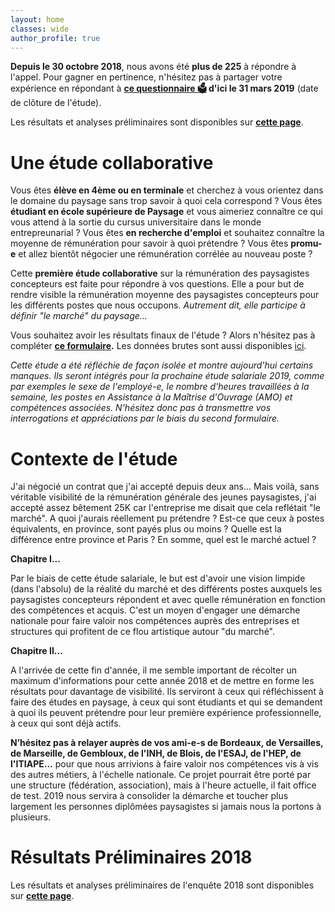 ```yaml
---
layout: home
classes: wide
author_profile: true
---
```


**Depuis le 30 octobre 2018**, nous avons été **plus de 225** à répondre à l'appel. Pour gagner en pertinence, n'hésitez pas à partager votre expérience en répondant à **[ce questionnaire 🗳️](https://framaforms.org/etude-salaire-2018-paysagiste-concepteur-1538819660) d'ici le 31 mars 2019** (date de clôture de l'étude).

Les résultats et analyses préliminaires sont disponibles sur **[cette page](https://pocman.github.io/etude-salariale-paysagiste-concepteur/etude-salariale-2018/)**.

# Une étude collaborative
Vous êtes **élève en 4ème ou en terminale** et cherchez à vous orientez dans le domaine du paysage sans trop savoir à quoi cela correspond ? Vous êtes **étudiant en école supérieure de Paysage** et vous aimeriez connaître ce qui vous attend à la sortie du cursus universitaire dans le monde entrepreunarial ? Vous êtes **en recherche d'emploi** et souhaitez connaître la moyenne de rémunération pour savoir à quoi prétendre ? Vous êtes **promu-e** et allez bientôt négocier une rémunération corrélée au nouveau poste ? 

Cette **première étude collaborative** sur la rémunération des paysagistes concepteurs est faite pour répondre à vos questions. Elle a pour but de rendre visible la rémunération moyenne des paysagistes concepteurs pour les différents postes que nous occupons. _Autrement dit, elle participe à définir "le marché" du paysage..._

Vous souhaitez avoir les résultats finaux de l'étude ? Alors n'hésitez pas à compléter **[ce formulaire](https://framaforms.org/etude-salaire-2018-paysagiste-concepteur-1538822319?fbclid=IwAR1G4hlpyGBrsupSPWVM9ElzkiO4M5gKo-Z_wx0vYQ4hgsozU_ZTxpKAiM4).** Les données brutes sont aussi disponibles [ici](https://github.com/pocman/etude-salariale-paysagiste-concepteur).

_Cette étude a été réfléchie de façon isolée et montre aujourd'hui certains manques. Ils seront intégrés pour la prochaine étude salariale 2019, comme par exemples le sexe de l'employé-e, le nombre d'heures travaillées à la semaine, les postes en Assistance à la Maîtrise d'Ouvrage (AMO) et compétences associées. N'hésitez donc pas à transmettre vos interrogations et appréciations par le biais du second formulaire._

# Contexte de l'étude
J'ai négocié un contrat que j'ai accepté depuis deux ans... Mais voilà, sans véritable visibilité de la rémunération générale des jeunes paysagistes, j'ai accepté assez bêtement 25K car l'entreprise me disait que cela reflétait "le marché".
A quoi j'aurais réellement pu prétendre ? Est-ce que ceux à postes équivalents, en province, sont payés plus ou moins ? Quelle est la différence entre province et Paris ? En somme, quel est le marché actuel ?

**Chapitre I...**

Par le biais de cette étude salariale, le but est d'avoir une vision limpide (dans l'absolu) de la réalité du marché et des différents postes auxquels les paysagistes concepteurs répondent et avec quelle rémunération en fonction des compétences et acquis. 
C'est un moyen d'engager une démarche nationale pour faire valoir nos compétences auprès des entreprises et structures qui profitent de ce flou artistique autour "du marché".

**Chapitre II...**

A l'arrivée de cette fin d'année, il me semble important de récolter un maximum d'informations pour cette année 2018 et de mettre en forme les résultats pour davantage de visibilité. Ils serviront à ceux qui réfléchissent à faire des études en paysage, à ceux qui sont étudiants et qui se demandent à quoi ils peuvent prétendre pour leur première expérience professionnelle, à ceux qui sont déjà actifs.

**N’hésitez pas à relayer auprès de vos ami-e-s de Bordeaux, de Versailles, de Marseille, de Gembloux, de l'INH, de Blois, de l'ESAJ, de l'HEP, de l'ITIAPE...** pour que nous arrivions à faire valoir nos compétences vis à vis des autres métiers, à l'échelle nationale. 
Ce projet pourrait être porté par une structure (fédération, association), mais à l'heure actuelle, il fait office de test. 2019 nous servira à consolider la démarche et toucher plus largement les personnes diplômées paysagistes si jamais nous la portons à plusieurs.

# Résultats Préliminaires 2018

Les résultats et analyses préliminaires de l'enquête 2018 sont disponibles sur **[cette page](https://pocman.github.io/etude-salariale-paysagiste-concepteur/etude-salariale-2018/)**.

